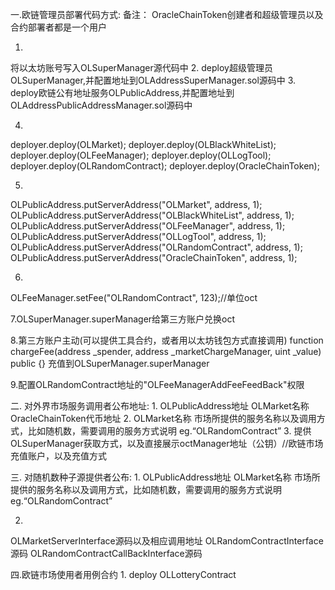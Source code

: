 一.欧链管理员部署代码方式:备注：OracleChainToken创建者和超级管理员以及合约部署者都是一个用户1.将以太坊账号写入OLSuperManager源代码中2.deploy超级管理员OLSuperManager,并配置地址到OLAddressSuperManager.sol源码中3.deploy欧链公有地址服务OLPublicAddress,并配置地址到OLAddressPublicAddressManager.sol源码中4.deployer.deploy(OLMarket);deployer.deploy(OLBlackWhiteList);deployer.deploy(OLFeeManager);deployer.deploy(OLLogTool);deployer.deploy(OLRandomContract);deployer.deploy(OracleChainToken);5.OLPublicAddress.putServerAddress("OLMarket", address, 1);OLPublicAddress.putServerAddress("OLBlackWhiteList", address, 1);OLPublicAddress.putServerAddress("OLFeeManager", address, 1);OLPublicAddress.putServerAddress("OLLogTool", address, 1);OLPublicAddress.putServerAddress("OLRandomContract", address, 1);OLPublicAddress.putServerAddress("OracleChainToken", address, 1);6.OLFeeManager.setFee("OLRandomContract", 123);//单位oct7.OLSuperManager.superManager给第三方账户兑换oct8.第三方账户主动(可以提供工具合约，或者用以太坊钱包方式直接调用)function chargeFee(address _spender, address _marketChargeManager, uint _value) public {}充值到OLSuperManager.superManager9.配置OLRandomContract地址的"OLFeeManagerAddFeeFeedBack"权限二.对外界市场服务调用者公布地址:1.OLPublicAddress地址OLMarket名称OracleChainToken代币地址2.OLMarket名称市场所提供的服务名称以及调用方式，比如随机数，需要调用的服务方式说明eg.“OLRandomContract”3.提供OLSuperManager获取方式，以及直接展示octManager地址（公钥）//欧链市场充值账户，以及充值方式三.对随机数种子源提供者公布:1.OLPublicAddress地址OLMarket名称市场所提供的服务名称以及调用方式，比如随机数，需要调用的服务方式说明eg.“OLRandomContract”2.OLMarketServerInterface源码以及相应调用地址OLRandomContractInterface源码OLRandomContractCallBackInterface源码四.欧链市场使用者用例合约1.deploy OLLotteryContract